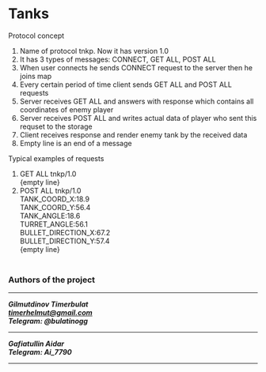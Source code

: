 # Tanks

Protocol concept
1. Name of protocol tnkp. Now it has version 1.0
2. It has 3 types of messages: CONNECT, GET ALL, POST ALL
3. When user connects he sends CONNECT request to the server then he joins map
4. Every certain period of time client sends GET ALL and POST ALL requests
5. Server receives GET ALL and answers with response which contains all coordinates of enemy player
6. Server receives POST ALL and writes actual data of player who sent this requset to the storage
7. Client receives response and render enemy tank by the received data
8. Empty line is an end of a message

Typical examples of requests
1. GET ALL tnkp/1.0
<br>{empty line}
2. POST ALL tnkp/1.0
<br>TANK_COORD_X:18.9
<br>TANK_COORD_Y:56.4
<br>TANK_ANGLE:18.6
<br>TURRET_ANGLE:56.1
<br>BULLET_DIRECTION_X:67.2
<br>BULLET_DIRECTION_Y:57.4
<br>{empty line}
   

### <br /> Authors of the project
***
***Gilmutdinov Timerbulat<br/>***
***timerhelmut@gmail.com<br/>***
***Telegram: @bulatinogg***
***
***Gafiatullin Aidar<br/>***
***Telegram: Ai_7790***
***
